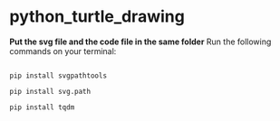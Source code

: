 # python_turtle_drawing

 **Put the svg file and the code file in the same folder**
 Run the following commands on your terminal:
``` pip install opencv-python

pip install svgpathtools

pip install svg.path

pip install tqdm 
```


